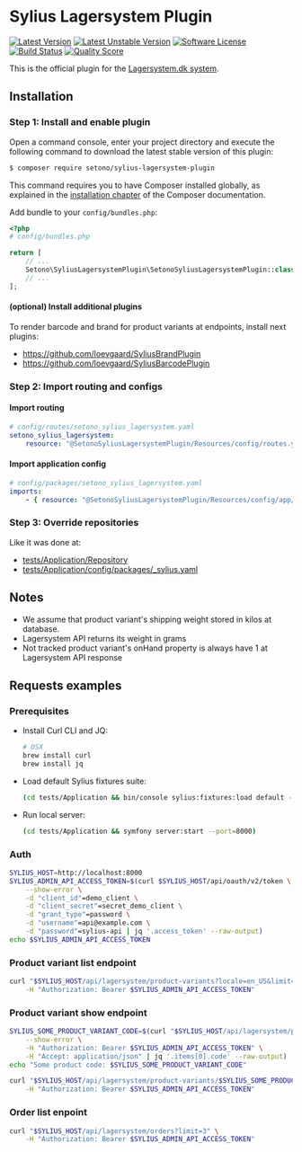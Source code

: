 # Sylius Lagersystem Plugin

[![Latest Version][ico-version]][link-packagist]
[![Latest Unstable Version][ico-unstable-version]][link-packagist]
[![Software License][ico-license]](LICENSE)
[![Build Status][ico-github-actions]][link-github-actions]
[![Quality Score][ico-code-quality]][link-code-quality]

This is the official plugin for the [Lagersystem.dk system](https://lagersystem.dk/).

## Installation

### Step 1: Install and enable plugin

Open a command console, enter your project directory and execute the following command to download the latest stable version of this plugin:

```bash
$ composer require setono/sylius-lagersystem-plugin
```

This command requires you to have Composer installed globally, as explained in the [installation chapter](https://getcomposer.org/doc/00-intro.md) of the Composer documentation.

Add bundle to your `config/bundles.php`:

```php
<?php
# config/bundles.php

return [
    // ...
    Setono\SyliusLagersystemPlugin\SetonoSyliusLagersystemPlugin::class => ['all' => true],
    // ...
];

```

#### (optional) Install additional plugins

To render barcode and brand for product variants at endpoints, install next plugins:

* https://github.com/loevgaard/SyliusBrandPlugin
* https://github.com/loevgaard/SyliusBarcodePlugin

### Step 2: Import routing and configs

#### Import routing
 
````yaml
# config/routes/setono_sylius_lagersystem.yaml
setono_sylius_lagersystem:
    resource: "@SetonoSyliusLagersystemPlugin/Resources/config/routes.yaml"
````

#### Import application config

````yaml
# config/packages/setono_sylius_lagersystem.yaml
imports:
    - { resource: "@SetonoSyliusLagersystemPlugin/Resources/config/app/config.yaml" }    
````

### Step 3: Override repositories

Like it was done at:

- [tests/Application/Repository](tests/Application/Repository)
- [tests/Application/config/packages/_sylius.yaml](tests/Application/config/packages/_sylius.yaml)

## Notes

- We assume that product variant's shipping weight stored in kilos at database.
- Lagersystem API returns its weight in grams
- Not tracked product variant's onHand property is always have 1 at Lagersystem API response

## Requests examples

### Prerequisites

- Install Curl CLI and JQ:

    ```bash
    # OSX
    brew install curl
    brew install jq
    ```
- Load default Sylius fixtures suite:

    ```bash
    (cd tests/Application && bin/console sylius:fixtures:load default -n)
    ```

- Run local server:

    ```bash
    (cd tests/Application && symfony server:start --port=8000)
    ```

### Auth

```bash
SYLIUS_HOST=http://localhost:8000
SYLIUS_ADMIN_API_ACCESS_TOKEN=$(curl $SYLIUS_HOST/api/oauth/v2/token \
    --show-error \
    -d "client_id"=demo_client \
    -d "client_secret"=secret_demo_client \
    -d "grant_type"=password \
    -d "username"=api@example.com \
    -d "password"=sylius-api | jq '.access_token' --raw-output)
echo $SYLIUS_ADMIN_API_ACCESS_TOKEN
```

### Product variant list endpoint

```bash
curl "$SYLIUS_HOST/api/lagersystem/product-variants?locale=en_US&limit=3" \
    -H "Authorization: Bearer $SYLIUS_ADMIN_API_ACCESS_TOKEN"
```

### Product variant show endpoint

```bash
SYLIUS_SOME_PRODUCT_VARIANT_CODE=$(curl "$SYLIUS_HOST/api/lagersystem/product-variants?locale=en_US&limit=1" \
    --show-error \
    -H "Authorization: Bearer $SYLIUS_ADMIN_API_ACCESS_TOKEN" \
    -H "Accept: application/json" | jq '.items[0].code' --raw-output)
echo "Some product code: $SYLIUS_SOME_PRODUCT_VARIANT_CODE"

curl "$SYLIUS_HOST/api/lagersystem/product-variants/$SYLIUS_SOME_PRODUCT_VARIANT_CODE?locale=en_US" \
    -H "Authorization: Bearer $SYLIUS_ADMIN_API_ACCESS_TOKEN"
```

### Order list enpoint

```bash
curl "$SYLIUS_HOST/api/lagersystem/orders?limit=3" \
    -H "Authorization: Bearer $SYLIUS_ADMIN_API_ACCESS_TOKEN"
```

[ico-version]: https://poser.pugx.org/setono/sylius-lagersystem-plugin/v/stable
[ico-unstable-version]: https://poser.pugx.org/setono/sylius-lagersystem-plugin/v/unstable
[ico-license]: https://poser.pugx.org/setono/sylius-lagersystem-plugin/license
[ico-github-actions]: https://github.com/Setono/SyliusLagersystemPlugin/workflows/build/badge.svg
[ico-code-quality]: https://img.shields.io/scrutinizer/g/Setono/SyliusLagersystemPlugin.svg?style=flat-square

[link-packagist]: https://packagist.org/packages/setono/sylius-lagersystem-plugin
[link-github-actions]: https://github.com/Setono/SyliusLagersystemPlugin/actions
[link-code-quality]: https://scrutinizer-ci.com/g/Setono/SyliusLagersystemPlugin
